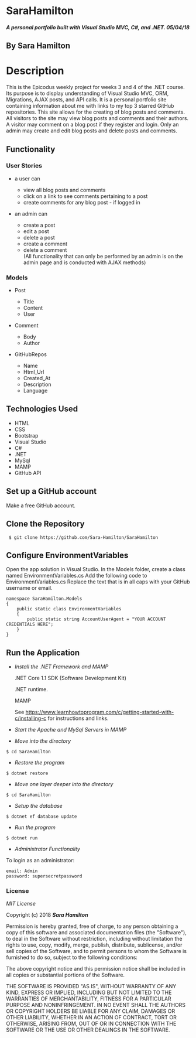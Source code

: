 # SaraHamilton

##### A personal portfolio built with Visual Studio MVC, C#, and .NET.  05/04/18

## By Sara Hamilton

# Description
This is the Epicodus weekly project for weeks 3 and 4 of the .NET course.  Its purpose is to display understanding of Visual Studio MVC, ORM, Migrations, AJAX posts, and API calls.  It is a personal portfolio site containing information about me with links to my top 3 starred GitHub repositories.  This site allows for the creating of blog posts and comments.  All visitors to the site may view blog posts and comments and their authors. A visitor may comment on a blog post if they register and login.  Only an admin may create and edit blog posts and delete posts and comments.  

## Functionality
### User Stories
* a user can
  * view all blog posts and comments
  * click on a link to see comments pertaining to a post
  * create comments for any blog post - if logged in
  
* an admin can
  * create a post 
  * edit a post
  * delete a post
  * create a comment 
  * delete a comment   
  (All functionality that can only be performed by an admin is on the admin page and is conducted with AJAX methods)

### Models
  * Post
    * Title
    * Content
    * User

  * Comment
    * Body
    * Author  

  * GitHubRepos
	* Name 
    * Html_Url 
    * Created_At 
    * Description 
    * Language 
    
## Technologies Used
* HTML
* CSS
* Bootstrap
* Visual Studio
* C#
* .NET
* MySql
* MAMP
* GitHub API

## Set up a GitHub account  

Make a free GitHub account. 

## Clone the Repository  
 ```
  $ git clone https://github.com/Sara-Hamilton/SaraHamilton
  ```

## Configure EnvironmentVariables

Open the app solution in Visual Studio.  In the Models folder, create a class named EnvironmentVariables.cs  Add the following code to EnvironmentVariables.cs  Replace the text that is in all caps with your GitHub username or email.  

```
namespace SaraHamilton.Models
{
    public static class EnvironmentVariables
    {
        public static string AccountUserAgent = "YOUR ACCOUNT CREDENTIALS HERE";
    }
}
```

## Run the Application  

  * _Install the .NET Framework and MAMP_

    .NET Core 1.1 SDK (Software Development Kit)

    .NET runtime.

    MAMP

    See https://www.learnhowtoprogram.com/c/getting-started-with-c/installing-c for instructions and links.

* _Start the Apache and MySql Servers in MAMP_

* _Move into the directory_
```
$ cd SaraHamilton
```
*  _Restore the program_

 ```
 $ dotnet restore
 ```
* _Move one layer deeper into the directory_
```
$ cd SaraHamilton
```
*  _Setup the database_

 ```
 $ dotnet ef database update 
```
*  _Run the program_
```
$ dotnet run
```
* _Administrator Functionality_

To login as an administrator:
```
email: Admin
password: supersecretpassword
```

### License

*MIT License*

Copyright (c) 2018 **_Sara Hamilton_**

Permission is hereby granted, free of charge, to any person obtaining a copy
of this software and associated documentation files (the "Software"), to deal
in the Software without restriction, including without limitation the rights
to use, copy, modify, merge, publish, distribute, sublicense, and/or sell
copies of the Software, and to permit persons to whom the Software is
furnished to do so, subject to the following conditions:

The above copyright notice and this permission notice shall be included in all
copies or substantial portions of the Software.

THE SOFTWARE IS PROVIDED "AS IS", WITHOUT WARRANTY OF ANY KIND, EXPRESS OR
IMPLIED, INCLUDING BUT NOT LIMITED TO THE WARRANTIES OF MERCHANTABILITY,
FITNESS FOR A PARTICULAR PURPOSE AND NONINFRINGEMENT. IN NO EVENT SHALL THE
AUTHORS OR COPYRIGHT HOLDERS BE LIABLE FOR ANY CLAIM, DAMAGES OR OTHER
LIABILITY, WHETHER IN AN ACTION OF CONTRACT, TORT OR OTHERWISE, ARISING FROM,
OUT OF OR IN CONNECTION WITH THE SOFTWARE OR THE USE OR OTHER DEALINGS IN THE
SOFTWARE.
